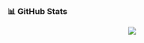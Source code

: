 ### 📊 GitHub Stats
<div align="center">
  <img align="center" src="https://github-readme-stats.vercel.app/api/top-langs/?username=ariyavas&hide=VHDL&layout=compact&langs_count=12" />
</div>
